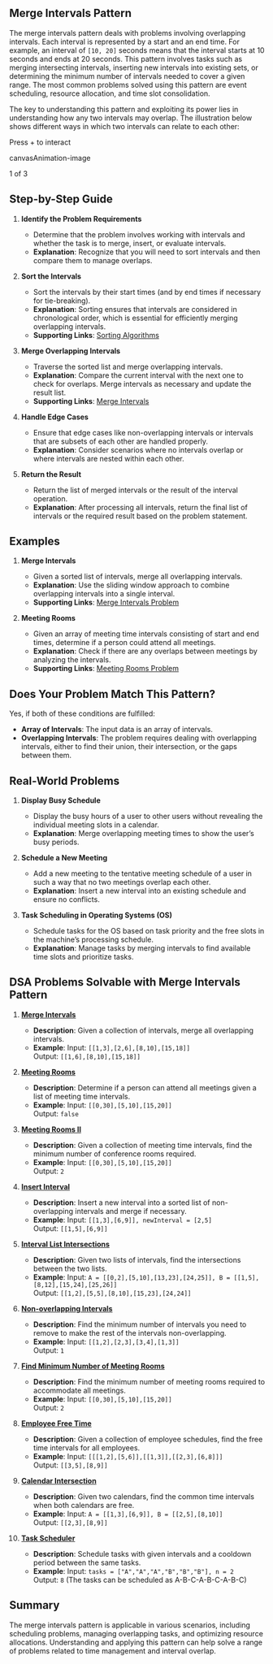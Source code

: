 ## Merge Intervals Pattern

The merge intervals pattern deals with problems involving overlapping intervals. Each interval is represented by a start and an end time. For example, an interval of `[10, 20]` seconds means that the interval starts at 10 seconds and ends at 20 seconds. This pattern involves tasks such as merging intersecting intervals, inserting new intervals into existing sets, or determining the minimum number of intervals needed to cover a given range. The most common problems solved using this pattern are event scheduling, resource allocation, and time slot consolidation.

The key to understanding this pattern and exploiting its power lies in understanding how any two intervals may overlap. The illustration below shows different ways in which two intervals can relate to each other:

Press
+
to interact

canvasAnimation-image

1 of 3

## Step-by-Step Guide

1. **Identify the Problem Requirements**
   - Determine that the problem involves working with intervals and whether the task is to merge, insert, or evaluate intervals.
   - **Explanation**: Recognize that you will need to sort intervals and then compare them to manage overlaps.

2. **Sort the Intervals**
   - Sort the intervals by their start times (and by end times if necessary for tie-breaking).
   - **Explanation**: Sorting ensures that intervals are considered in chronological order, which is essential for efficiently merging overlapping intervals.
   - **Supporting Links**: [Sorting Algorithms](https://www.geeksforgeeks.org/sorting-algorithms/)

3. **Merge Overlapping Intervals**
   - Traverse the sorted list and merge overlapping intervals.
   - **Explanation**: Compare the current interval with the next one to check for overlaps. Merge intervals as necessary and update the result list.
   - **Supporting Links**: [Merge Intervals](https://leetcode.com/problems/merge-intervals/)

4. **Handle Edge Cases**
   - Ensure that edge cases like non-overlapping intervals or intervals that are subsets of each other are handled properly.
   - **Explanation**: Consider scenarios where no intervals overlap or where intervals are nested within each other.

5. **Return the Result**
   - Return the list of merged intervals or the result of the interval operation.
   - **Explanation**: After processing all intervals, return the final list of intervals or the required result based on the problem statement.

## Examples

1. **Merge Intervals**
   - Given a sorted list of intervals, merge all overlapping intervals.
   - **Explanation**: Use the sliding window approach to combine overlapping intervals into a single interval.
   - **Supporting Links**: [Merge Intervals Problem](https://leetcode.com/problems/merge-intervals/)

2. **Meeting Rooms**
   - Given an array of meeting time intervals consisting of start and end times, determine if a person could attend all meetings.
   - **Explanation**: Check if there are any overlaps between meetings by analyzing the intervals.
   - **Supporting Links**: [Meeting Rooms Problem](https://leetcode.com/problems/meeting-rooms/)

## Does Your Problem Match This Pattern?

Yes, if both of these conditions are fulfilled:

- **Array of Intervals**: The input data is an array of intervals.
- **Overlapping Intervals**: The problem requires dealing with overlapping intervals, either to find their union, their intersection, or the gaps between them.

## Real-World Problems

1. **Display Busy Schedule**
   - Display the busy hours of a user to other users without revealing the individual meeting slots in a calendar.
   - **Explanation**: Merge overlapping meeting times to show the user’s busy periods.

2. **Schedule a New Meeting**
   - Add a new meeting to the tentative meeting schedule of a user in such a way that no two meetings overlap each other.
   - **Explanation**: Insert a new interval into an existing schedule and ensure no conflicts.

3. **Task Scheduling in Operating Systems (OS)**
   - Schedule tasks for the OS based on task priority and the free slots in the machine’s processing schedule.
   - **Explanation**: Manage tasks by merging intervals to find available time slots and prioritize tasks.



## DSA Problems Solvable with Merge Intervals Pattern

1. **[Merge Intervals](https://leetcode.com/problems/merge-intervals/)**
   - **Description**: Given a collection of intervals, merge all overlapping intervals.
   - **Example**: Input: `[[1,3],[2,6],[8,10],[15,18]]`  
     Output: `[[1,6],[8,10],[15,18]]`

2. **[Meeting Rooms](https://leetcode.com/problems/meeting-rooms/)**
   - **Description**: Determine if a person can attend all meetings given a list of meeting time intervals.
   - **Example**: Input: `[[0,30],[5,10],[15,20]]`  
     Output: `false`

3. **[Meeting Rooms II](https://leetcode.com/problems/meeting-rooms-ii/)**
   - **Description**: Given a collection of meeting time intervals, find the minimum number of conference rooms required.
   - **Example**: Input: `[[0,30],[5,10],[15,20]]`  
     Output: `2`

4. **[Insert Interval](https://leetcode.com/problems/insert-interval/)**
   - **Description**: Insert a new interval into a sorted list of non-overlapping intervals and merge if necessary.
   - **Example**: Input: `[[1,3],[6,9]], newInterval = [2,5]`  
     Output: `[[1,5],[6,9]]`

5. **[Interval List Intersections](https://leetcode.com/problems/interval-list-intersections/)**
   - **Description**: Given two lists of intervals, find the intersections between the two lists.
   - **Example**: Input: `A = [[0,2],[5,10],[13,23],[24,25]], B = [[1,5],[8,12],[15,24],[25,26]]`  
     Output: `[[1,2],[5,5],[8,10],[15,23],[24,24]]`

6. **[Non-overlapping Intervals](https://leetcode.com/problems/non-overlapping-intervals/)**
   - **Description**: Find the minimum number of intervals you need to remove to make the rest of the intervals non-overlapping.
   - **Example**: Input: `[[1,2],[2,3],[3,4],[1,3]]`  
     Output: `1`

7. **[Find Minimum Number of Meeting Rooms](https://www.geeksforgeeks.org/find-minimum-number-meeting-rooms-required/)**
   - **Description**: Find the minimum number of meeting rooms required to accommodate all meetings.
   - **Example**: Input: `[[0,30],[5,10],[15,20]]`  
     Output: `2`

8. **[Employee Free Time](https://leetcode.com/problems/employee-free-time/)**
   - **Description**: Given a collection of employee schedules, find the free time intervals for all employees.
   - **Example**: Input: `[[[1,2],[5,6]],[[1,3]],[[2,3],[6,8]]]`  
     Output: `[[3,5],[8,9]]`

9. **[Calendar Intersection](https://leetcode.com/problems/calendar-intersection/)**
   - **Description**: Given two calendars, find the common time intervals when both calendars are free.
   - **Example**: Input: `A = [[1,3],[6,9]], B = [[2,5],[8,10]]`  
     Output: `[[2,3],[8,9]]`

10. **[Task Scheduler](https://www.geeksforgeeks.org/task-scheduler/)**
    - **Description**: Schedule tasks with given intervals and a cooldown period between the same tasks.
    - **Example**: Input: `tasks = ["A","A","A","B","B","B"], n = 2`  
      Output: `8` (The tasks can be scheduled as A-B-C-A-B-C-A-B-C)

## Summary

The merge intervals pattern is applicable in various scenarios, including scheduling problems, managing overlapping tasks, and optimizing resource allocations. Understanding and applying this pattern can help solve a range of problems related to time management and interval overlap.

